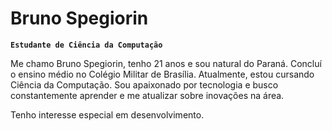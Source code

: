 # Bruno Spegiorin

**`Estudante de Ciência da Computação`**

Me chamo Bruno Spegiorin, tenho 21 anos e sou natural do Paraná. Concluí o ensino médio no Colégio Militar de Brasília. Atualmente, estou cursando Ciência da Computação. Sou apaixonado por tecnologia e busco constantemente aprender e me atualizar sobre inovações na área.

Tenho interesse especial em desenvolvimento.
